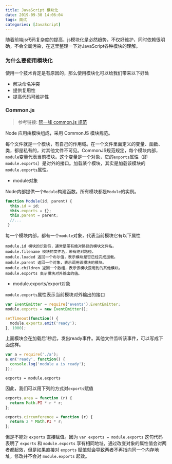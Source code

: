 ```yaml
---
title: JavaScript 模块化
date: 2019-09-30 14:06:04
tags: 面试
categories: [JavaScript]
---
```


 随着前端js代码复杂度的提高，js模块化是必然趋势，不仅好维护，同时依赖很明确，不会全局污染，在这里整理一下对JavaScript各种模块的理解。

<!-- more -->

### 为什么要使用模块化

使用一个技术肯定是有原因的，那么使用模块化可以给我们带来以下好处

- 解决命名冲突
- 提供复用性
- 提高代码可维护性

### Common.js

> 参考链接: [阮一峰 common.js 规范](https://javascript.ruanyifeng.com/nodejs/module.html)

Node 应用由模块组成，采用 CommonJS 模块规范。

每个文件就是一个模块，有自己的作用域。在一个文件里面定义的变量、函数、类，都是私有的，对其他文件不可见。CommonJS规范规定，每个模块内部，`module`变量代表当前模块。这个变量是一个对象，它的`exports`属性（即`module.exports`）是对外的接口。加载某个模块，其实是加载该模块的`module.exports`属性。

* module对象

Node内部提供一个`Module`构建函数。所有模块都是`Module`的实例。

```javascript
function Module(id, parent) {
  this.id = id;
  this.exports = {};
  this.parent = parent;
  //...
 }
```

每一个模块内部，都有一个`module`对象，代表当前模块它有以下属性

```
module.id 模块的识别符，通常是带有绝对路径的模块文件名。
module.filename 模块的文件名，带有绝对路径。
module.loaded 返回一个布尔值，表示模块是否已经完成加载。
module.parent 返回一个对象，表示调用该模块的模块。
module.children 返回一个数组，表示该模块要用到的其他模块。
module.exports 表示模块对外输出的值。
```

* module.exports/export对象

`module.exports`属性表示当前模块对外输出的接口

```javascript
var EventEmitter = require('events').EventEmitter;
module.exports = new EventEmitter();

setTimeout(function() {
  module.exports.emit('ready');
}, 1000);
```

上面模块会在加载后1秒后，发出ready事件。其他文件监听该事件，可以写成下面这样。

```javascript
var a = require('./a');
a.on('ready', function() {
  console.log('module a is ready');
});
```

`exports = module.exports`

因此，我们可以用下列的方式对`exports`赋值

```javascript
exports.area = function (r) {
  return Math.PI * r * r;
};

exports.circumference = function (r) {
  return 2 * Math.PI * r;
};
```

但是不能对 `exports` 直接赋值。因为 `var exports = module.exports` 这句代码表明了 `exports` 和 `module.exports` 享有相同地址，通过改变对象的属性值会对两者都起效，但是如果直接对 `exports` 赋值就会导致两者不再指向同一个内存地址，修改并不会对 `module.exports` 起效。

